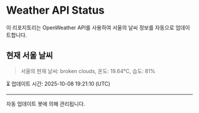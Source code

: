
# Weather API Status

이 리포지토리는 OpenWeather API를 사용하여 서울의 날씨 정보를 자동으로 업데이트합니다.

## 현재 서울 날씨
> 서울의 현재 날씨: broken clouds, 온도: 19.64°C, 습도: 81%

⏳ 업데이트 시간: 2025-10-08 19:21:10 (UTC)

---
자동 업데이트 봇에 의해 관리됩니다.
